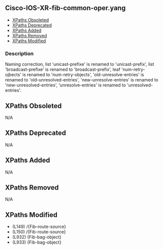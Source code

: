 ## Cisco-IOS-XR-fib-common-oper.yang

- [XPaths Obsoleted](#xpaths-obsoleted)
- [XPaths Deprecated](#xpaths-deprecated)
- [XPaths Added](#xpaths-added)
- [XPaths Removed](#xpaths-removed)
- [XPaths Modified](#xpaths-modified)

### Description

Naming correction, list 'unicast-prefixe' is renamed to 'unicast-prefix', list 'broadcast-prefixe' is renamed to 'broadcast-prefix', leaf 'num-retry-ojbects' is renamed to 'num-retry-objects', 'old-unresolve-entries' is renamed to 'old-unresolved-entries', 'new-unresolve-entries' is renamed to 'new-unresolved-entries', 'unresolve-entries' is renamed to 'unresolved-entries'.

## XPaths Obsoleted

N/A

## XPaths Deprecated

N/A

## XPaths Added

N/A

## XPaths Removed

N/A

## XPaths Modified

- (L149)	/{Fib-route-source}
- (L150)	/{Fib-route-source}
- (L932)	{Fib-bag-object}
- (L933)	{Fib-bag-object}

